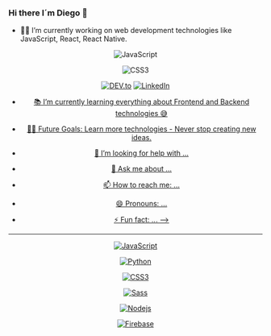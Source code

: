 ### Hi there I´m Diego 👋

- 👨‍💻 I’m currently working on web development technologies like JavaScript, React, React Native.

<center>
  
![JavaScript](https://img.shields.io/badge/-JavaScript-%23F7DF1C?style=flat-square&logo=javascript&logoColor=000000&labelColor=%23F7DF1C&color=%23FFCE5A)

  ![CSS3](https://img.shields.io/badge/-CSS3-%231572B6?style=flat-square&logo=css3)
</center>

<center> <a href="https://dev.to/ABSphreak" target="_blank"><img src="https://img.shields.io/badge/DEV-%230A0A0A.svg?&style=flat-square&logo=DEV.to&logoColor=white" alt="DEV.to"></a>
  <a href="https://www.linkedin.com/in/absphreak" target="_blank"><img src="https://img.shields.io/badge/LinkedIn-%230077B5.svg?&style=flat-square&logo=linkedin&logoColor=white" alt="LinkedIn">

- 📚 I’m currently learning everything about Frontend and Backend technologies 😅
- 💪🏼 Future Goals: Learn more technologies - Never stop creating new ideas.


- 🤔 I’m looking for help with ...
- 💬 Ask me about ...
- 📫 How to reach me: ...
- 😄 Pronouns: ...
- ⚡  Fun fact: ...
-->

------------------------------




![JavaScript](https://img.shields.io/badge/-JavaScript-%23F7DF1C?style=flat-square&logo=javascript&logoColor=000000&labelColor=%23F7DF1C&color=%23FFCE5A)

![Python](http://img.shields.io/badge/-Python-3776AB?style=flat-square&logo=python&logoColor=ffffff)

![CSS3](https://img.shields.io/badge/-CSS3-%231572B6?style=flat-square&logo=css3)

![Sass](https://img.shields.io/badge/-Sass-%23CC6699?style=flat-square&logo=sass&logoColor=ffffff)

![Nodejs](https://img.shields.io/badge/-Nodejs-339933?style=flat-square&logo=Node.js&logoColor=ffffff)

![Firebase](https://img.shields.io/badge/-Firebase-FFCA28?style=flat-square&logo=firebase&logoColor=ffffff)


